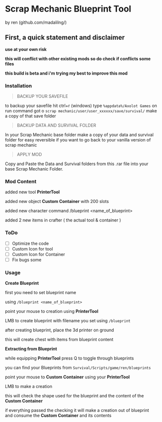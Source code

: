 # Scrap Mechanic Blueprint Tool

by ren (github.com/madalilng/)

## First, a quick statement and disclaimer

**use at your own risk**

**this will conflict with other existing mods so do check if conflicts some files**

**this build is beta and i'm trying my best to improve this mod**

### Installation

> BACKUP YOUR SAVEFILE

to backup your savefile hit ctrl+r (windows)
type `%appdata%/Axolot Games` on run command got o `scrap mechanic/user/user_xxxxxx/save/survival/`
make a copy of that save folder

> BACKUP DATA AND SURVIVAL FOLDER


In your Scrap Mechanic base folder
make a copy of your data and survival folder for easy reversible if you want to go back to your vanilla version of scrap mechanic


> APPLY MOD

Copy and Paste the Data and Survival folders from this .rar file into your base Scrap Mechanic Folder.

### Mod Content

added new tool **PrinterTool**

added new object **Custom Container** with 200 slots

added new character command /blueprint <name_of_blueprint>

added 2 new items in crafter ( the actual tool & container )

### ToDo
- [ ] Optimize the code
- [ ] Custom Icon for tool
- [ ] Custom Icon for Container
- [ ] Fix bugs some

### Usage

**Create Blueprint**

first you need to set blueprint name

using `/blueprint <name_of_blueprint>`

point your mouse to creation using **PrinterTool**

LMB to create blueprint with filename you set using `/blueprint`

after creating blueprint, place the 3d printer on ground

this will create chest with items from blueprint content

**Extracting from Blueprint**

while equipping **PrinterTool** press Q to toggle through blueprints

you can find your Blueprints from `Survival/Scripts/game/ren/blueprints`

point your mouse to **Custom Container** using your **PrinterTool**

LMB to make a creation

this will check the shape used for the blueprint and the content of the **Custom Container**

if everything passed the checking it will make a creation out of blueprint and consume the **Custom Container** and its contents
